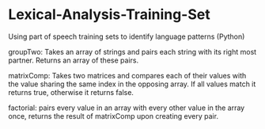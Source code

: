 # Lexical-Analysis-Training-Set
Using part of speech training sets to identify language patterns (Python)

groupTwo:
Takes an array of strings and pairs each string with its right most partner. Returns an array of these pairs.

matrixComp:
Takes two matrices and compares each of their values with the value sharing the same index in the opposing array. If all values match it returns true, otherwise it returns false.

factorial:
pairs every value in an array with every other value in the array once, returns the result of matrixComp upon creating every pair.
